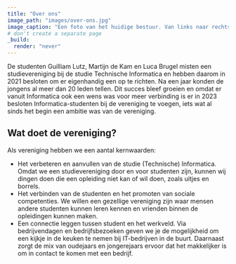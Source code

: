 ```yaml
---
title: "Over ons"
image_path: "images/over-ons.jpg"
image_caption: "Een foto van het huidige bestuur. Van links naar rechts: Stijn van Houwelingen (secretaris), Sam de Craen (voorzitter), Jesse Krijgsman (vice-voozitter) en Robin Luijten (penningmeester)."
# don't create a separate page
_build:
  render: "never"
---
```

De studenten Guilliam Lutz, Martijn de Kam en Luca Brugel misten een studievereniging bij de studie Technische Informatica en hebben daarom in 2021 besloten om er eigenhandig een op te richten. Na een jaar konden de jongens al meer dan 20 leden tellen. Dit succes bleef groeien en omdat er vanuit Informatica ook een wens was voor meer verbinding is er in 2023 besloten Informatica-studenten bij de vereniging te voegen, iets wat al sinds het begin een ambitie was van de vereniging.

## Wat doet de vereniging?

Als vereniging hebben we een aantal kernwaarden:

- Het verbeteren en aanvullen van de studie (Technische) Informatica. Omdat we een studievereniging door en voor studenten zijn, kunnen wij dingen doen die een opleiding niet kan of wil doen, zoals uitjes en borrels.
- Het verbinden van de studenten en het promoten van sociale competenties. We willen een gezellige vereniging zijn waar mensen andere studenten kunnen leren kennen en vrienden binnen de opleidingen kunnen maken.
- Een connectie leggen tussen student en het werkveld. Via bedrijvendagen en bedrijfsbezoeken geven we je de mogelijkheid om een kijkje in de keuken te nemen bij IT-bedrijven in de buurt. Daarnaast zorgt de mix van oudejaars en jongerejaars ervoor dat het makkelijker is om in contact te komen met een bedrijf.
